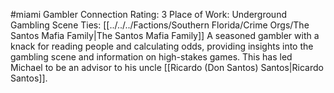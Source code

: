 #miami 
Gambler
Connection Rating: 3
Place of Work: Underground Gambling Scene
Ties: [[../../../Factions/Southern Florida/Crime Orgs/The Santos Mafia Family|The Santos Mafia Family]]
A seasoned gambler with a knack for reading people and calculating odds, providing insights into the gambling scene and information on high-stakes games. This has led Michael to be an advisor to his uncle [[Ricardo (Don Santos) Santos|Ricardo Santos]].